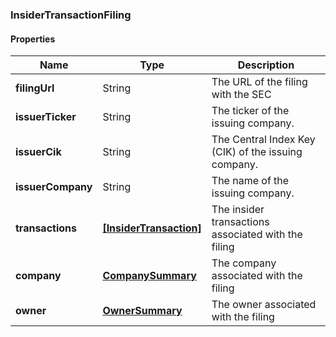 
[//]: # (CLASS:InsiderTransactionFiling)

[//]: # (KIND:object)

### InsiderTransactionFiling

#### Properties

[//]: # (START_DEFINITION)

Name | Type | Description
------------ | ------------- | -------------
**filingUrl** | String | The URL of the filing with the SEC &nbsp;
**issuerTicker** | String | The ticker of the issuing company. &nbsp;
**issuerCik** | String | The Central Index Key (CIK) of the issuing company. &nbsp;
**issuerCompany** | String | The name of the issuing company. &nbsp;
**transactions** | [**[InsiderTransaction]**](InsiderTransaction.md) | The insider transactions associated with the filing &nbsp;
**company** | [**CompanySummary**](CompanySummary.md) | The company associated with the filing &nbsp;
**owner** | [**OwnerSummary**](OwnerSummary.md) | The owner associated with the filing &nbsp;

[//]: # (END_DEFINITION)


[//]: # (CONTAINED_CLASS:InsiderTransaction)


[//]: # (CONTAINED_CLASS:CompanySummary)


[//]: # (CONTAINED_CLASS:OwnerSummary)





